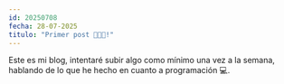 ```yaml
---
id: 20250708
fecha: 28-07-2025
titulo: "Primer post 🧑🏻‍💻!"
---
```


Este es mi blog, intentaré subir algo como mínimo una vez a la semana, hablando de lo que he hecho en cuanto a programación 💻.
